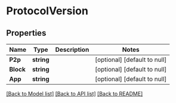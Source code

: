 # ProtocolVersion

## Properties
Name | Type | Description | Notes
------------ | ------------- | ------------- | -------------
**P2p** | **string** |  | [optional] [default to null]
**Block** | **string** |  | [optional] [default to null]
**App** | **string** |  | [optional] [default to null]

[[Back to Model list]](../README.md#documentation-for-models) [[Back to API list]](../README.md#documentation-for-api-endpoints) [[Back to README]](../README.md)

